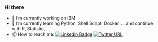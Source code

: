 ### Hi there

- 🔭 I’m currently working on IBM
- 🌱 I’m currently learning Python, Shell Script, Docker, ... and continue with R, Statistic, ...
- 📫 How to reach me: [![Linkedin Badge](https://img.shields.io/badge/-LinkedIn-blue?style=flat-square&logo=Linkedin&logoColor=white&link=https://www.linkedin.com/in/thiagoopires/)](https://www.linkedin.com/in/thiagoopires/) [![Twitter URL](https://img.shields.io/twitter/url?url=https%3A%2F%2Ftwitter.com%2Fth14600)](https://twitter.com/th14600)

